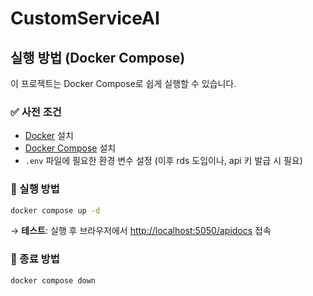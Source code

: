 # CustomServiceAI

## 실행 방법 (Docker Compose)

이 프로젝트는 Docker Compose로 쉽게 실행할 수 있습니다.

### ✅ 사전 조건
- [Docker](https://www.docker.com/) 설치
- [Docker Compose](https://docs.docker.com/compose/install/) 설치
- `.env` 파일에 필요한 환경 변수 설정 (이후 rds 도입이나, api 키 발급 시 필요)

### 🚀 실행 방법

```bash
docker compose up -d
```

→ **테스트**: 실행 후 브라우저에서 [http://localhost:5050/apidocs](http://localhost:5050/apidocs) 접속

### 🛑 종료 방법

```bash
docker compose down
```